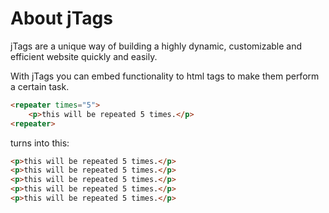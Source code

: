 About jTags
===========

jTags are a unique way of building a highly dynamic, customizable and efficient website quickly and easily.

With jTags you can embed functionality to html tags to make them perform a certain task. 

```html
<repeater times="5">
	<p>this will be repeated 5 times.</p>
<repeater>
```

turns into this:
```html
<p>this will be repeated 5 times.</p>
<p>this will be repeated 5 times.</p>
<p>this will be repeated 5 times.</p>
<p>this will be repeated 5 times.</p>
<p>this will be repeated 5 times.</p>
```
